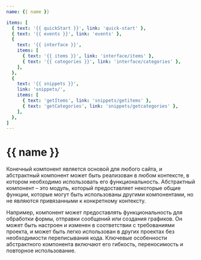 ```yaml
---
name: {{ name }}

items: [
  { text: '{{ quickStart }}', link: 'quick-start' },
  { text: '{{ events }}', link: 'events' },
  {
    text: '{{ interface }}',
    items: [
      { text: '{{ items }}', link: 'interface/items' },
      { text: '{{ categories }}', link: 'interface/categories' },
    ],
  },
  {
    text: '{{ snippets }}',
    link: 'snippets/',
    items: [
      { text: 'getItems', link: 'snippets/getitems' },
      { text: 'getCategories', link: 'snippets/getcategories' },
    ],
  },
]
---
```


# {{ name }}

Конечный компонент является основой для любого сайта, и абстрактный компонент может быть реализован в любом контексте, в котором необходимо использовать его функциональность. Абстрактный компонент – это модуль, который предоставляет некоторые общие функции, которые могут быть использованы другими компонентами, но не являются привязанными к конкретному контексту.

Например, компонент может предоставлять функциональность для обработки формы, отправки сообщений или создания графиков. Он может быть настроен и изменен в соответствии с требованиями проекта, и может быть легко использован в других проектах без необходимости переписывания кода. Ключевые особенности абстрактного компонента включают его гибкость, переносимость и повторное использование.
